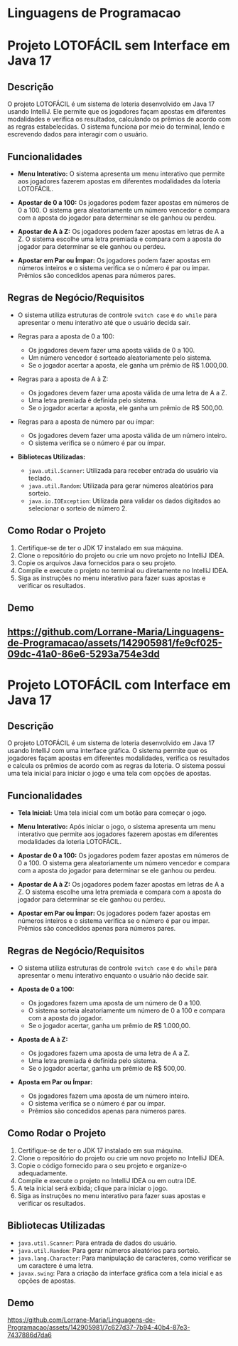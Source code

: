 # Linguagens de Programacao
# Projeto LOTOFÁCIL sem Interface em Java 17

## Descrição

O projeto LOTOFÁCIL é um sistema de loteria desenvolvido em Java 17 usando IntelliJ. Ele permite que os jogadores façam apostas em diferentes modalidades e verifica os resultados, calculando os prêmios de acordo com as regras estabelecidas. O sistema funciona por meio do terminal, lendo e escrevendo dados para interagir com o usuário.  

## Funcionalidades

- **Menu Interativo:** O sistema apresenta um menu interativo que permite aos jogadores fazerem apostas em diferentes modalidades da loteria LOTOFÁCIL.

- **Apostar de 0 a 100:** Os jogadores podem fazer apostas em números de 0 a 100. O sistema gera aleatoriamente um número vencedor e compara com a aposta do jogador para determinar se ele ganhou ou perdeu.

- **Apostar de A à Z:** Os jogadores podem fazer apostas em letras de A a Z. O sistema escolhe uma letra premiada e compara com a aposta do jogador para determinar se ele ganhou ou perdeu.

- **Apostar em Par ou Ímpar:** Os jogadores podem fazer apostas em números inteiros e o sistema verifica se o número é par ou ímpar. Prêmios são concedidos apenas para números pares.

## Regras de Negócio/Requisitos

- O sistema utiliza estruturas de controle `switch case` e `do while` para apresentar o menu interativo até que o usuário decida sair.

- Regras para a aposta de 0 a 100:
  - Os jogadores devem fazer uma aposta válida de 0 a 100.
  - Um número vencedor é sorteado aleatoriamente pelo sistema.
  - Se o jogador acertar a aposta, ele ganha um prêmio de R$ 1.000,00.

- Regras para a aposta de A à Z:
  - Os jogadores devem fazer uma aposta válida de uma letra de A a Z.
  - Uma letra premiada é definida pelo sistema.
  - Se o jogador acertar a aposta, ele ganha um prêmio de R$ 500,00.

- Regras para a aposta de número par ou ímpar:
  - Os jogadores devem fazer uma aposta válida de um número inteiro.
  - O sistema verifica se o número é par ou ímpar.

- **Bibliotecas Utilizadas:**
  - `java.util.Scanner`: Utilizada para receber entrada do usuário via teclado.
  - `java.util.Random`: Utilizada para gerar números aleatórios para sorteio.
  - `java.io.IOException`: Utilizada para validar os dados digitados ao selecionar o sorteio de número 2.

## Como Rodar o Projeto

1. Certifique-se de ter o JDK 17 instalado em sua máquina.
2. Clone o repositório do projeto ou crie um novo projeto no IntelliJ IDEA.
3. Copie os arquivos Java fornecidos para o seu projeto.
4. Compile e execute o projeto no terminal ou diretamente no IntelliJ IDEA.
5. Siga as instruções no menu interativo para fazer suas apostas e verificar os resultados.

## Demo
https://github.com/Lorrane-Maria/Linguagens-de-Programacao/assets/142905981/fe9cf025-09dc-41a0-86e6-5293a754e3dd
---
# Projeto LOTOFÁCIL com Interface em Java 17

## Descrição

O projeto LOTOFÁCIL é um sistema de loteria desenvolvido em Java 17 usando IntelliJ com uma interface gráfica. O sistema permite que os jogadores façam apostas em diferentes modalidades, verifica os resultados e calcula os prêmios de acordo com as regras da loteria. O sistema possui uma tela inicial para iniciar o jogo e uma tela com opções de apostas.

## Funcionalidades

- **Tela Inicial:** Uma tela inicial com um botão para começar o jogo.

- **Menu Interativo:** Após iniciar o jogo, o sistema apresenta um menu interativo que permite aos jogadores fazerem apostas em diferentes modalidades da loteria LOTOFÁCIL.

- **Apostar de 0 a 100:** Os jogadores podem fazer apostas em números de 0 a 100. O sistema gera aleatoriamente um número vencedor e compara com a aposta do jogador para determinar se ele ganhou ou perdeu.

- **Apostar de A à Z:** Os jogadores podem fazer apostas em letras de A a Z. O sistema escolhe uma letra premiada e compara com a aposta do jogador para determinar se ele ganhou ou perdeu.

- **Apostar em Par ou Ímpar:** Os jogadores podem fazer apostas em números inteiros e o sistema verifica se o número é par ou ímpar. Prêmios são concedidos apenas para números pares.

## Regras de Negócio/Requisitos

- O sistema utiliza estruturas de controle `switch case` e `do while` para apresentar o menu interativo enquanto o usuário não decide sair.

- **Aposta de 0 a 100:**
  - Os jogadores fazem uma aposta de um número de 0 a 100.
  - O sistema sorteia aleatoriamente um número de 0 a 100 e compara com a aposta do jogador.
  - Se o jogador acertar, ganha um prêmio de R$ 1.000,00.

- **Aposta de A à Z:**
  - Os jogadores fazem uma aposta de uma letra de A a Z.
  - Uma letra premiada é definida pelo sistema.
  - Se o jogador acertar, ganha um prêmio de R$ 500,00.

- **Aposta em Par ou Ímpar:**
  - Os jogadores fazem uma aposta de um número inteiro.
  - O sistema verifica se o número é par ou ímpar.
  - Prêmios são concedidos apenas para números pares.

## Como Rodar o Projeto

1. Certifique-se de ter o JDK 17 instalado em sua máquina.
2. Clone o repositório do projeto ou crie um novo projeto no IntelliJ IDEA.
3. Copie o código fornecido para o seu projeto e organize-o adequadamente.
4. Compile e execute o projeto no IntelliJ IDEA ou em outra IDE.
5. A tela inicial será exibida; clique para iniciar o jogo.
6. Siga as instruções no menu interativo para fazer suas apostas e verificar os resultados.

## Bibliotecas Utilizadas

- `java.util.Scanner`: Para entrada de dados do usuário.
- `java.util.Random`: Para gerar números aleatórios para sorteio.
- `java.lang.Character`: Para manipulação de caracteres, como verificar se um caractere é uma letra.
- `javax.swing`: Para a criação da interface gráfica com a tela inicial e as opções de apostas.

## Demo
https://github.com/Lorrane-Maria/Linguagens-de-Programacao/assets/142905981/7c627d37-7b94-40b4-87e3-7437886d7da6

